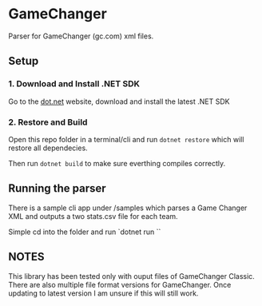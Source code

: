 # GameChanger
Parser for GameChanger (gc.com) xml files.


## Setup

### 1. Download and Install .NET SDK
Go to the [dot.net](https://dotnet.microsoft.com/en-us/download) website, download and install the latest .NET SDK


### 2. Restore and Build
Open this repo folder in a terminal/cli and run `dotnet restore` which will restore all dependecies.

Then run `dotnet build` to make sure everthing compiles correctly.


## Running the parser
There is a sample cli app under /samples which parses a Game Changer XML and outputs a two stats.csv file for each team.

Simple cd into the folder and run `dotnet run <path-to-xml-file>``


## NOTES

This library has been tested only with ouput files of GameChanger Classic. There are also multiple file format versions for GameChanger.
Once updating to latest version I am unsure if this will still work.